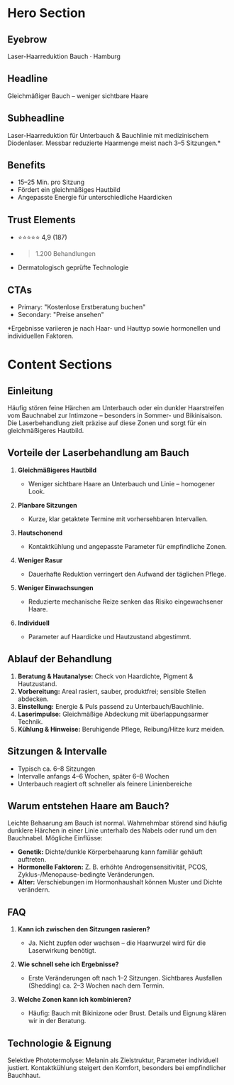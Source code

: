 # Hero Section

## Eyebrow
Laser-Haarreduktion Bauch · Hamburg

## Headline
Gleichmäßiger Bauch – weniger sichtbare Haare

## Subheadline
Laser-Haarreduktion für Unterbauch & Bauchlinie mit medizinischem Diodenlaser. Messbar reduzierte Haarmenge meist nach 3–5 Sitzungen.*

## Benefits
- 15–25 Min. pro Sitzung
- Fördert ein gleichmäßiges Hautbild
- Angepasste Energie für unterschiedliche Haardicken

## Trust Elements
- ⭐️⭐️⭐️⭐️⭐️ 4,9 (187)
- >1.200 Behandlungen
- Dermatologisch geprüfte Technologie

## CTAs
- Primary: "Kostenlose Erstberatung buchen"
- Secondary: "Preise ansehen"

*Ergebnisse variieren je nach Haar- und Hauttyp sowie hormonellen und individuellen Faktoren.

# Content Sections

## Einleitung
Häufig stören feine Härchen am Unterbauch oder ein dunkler Haarstreifen vom Bauchnabel zur Intimzone – besonders in Sommer- und Bikinisaison. Die Laserbehandlung zielt präzise auf diese Zonen und sorgt für ein gleichmäßigeres Hautbild.

## Vorteile der Laserbehandlung am Bauch

1. **Gleichmäßigeres Hautbild**
   - Weniger sichtbare Haare an Unterbauch und Linie – homogener Look.

2. **Planbare Sitzungen**
   - Kurze, klar getaktete Termine mit vorhersehbaren Intervallen.

3. **Hautschonend**
   - Kontaktkühlung und angepasste Parameter für empfindliche Zonen.

4. **Weniger Rasur**
   - Dauerhafte Reduktion verringert den Aufwand der täglichen Pflege.

5. **Weniger Einwachsungen**
   - Reduzierte mechanische Reize senken das Risiko eingewachsener Haare.

6. **Individuell**
   - Parameter auf Haardicke und Hautzustand abgestimmt.

## Ablauf der Behandlung

1. **Beratung & Hautanalyse:** Check von Haardichte, Pigment & Hautzustand.
2. **Vorbereitung:** Areal rasiert, sauber, produktfrei; sensible Stellen abdecken.
3. **Einstellung:** Energie & Puls passend zu Unterbauch/Bauchlinie.
4. **Laserimpulse:** Gleichmäßige Abdeckung mit überlappungsarmer Technik.
5. **Kühlung & Hinweise:** Beruhigende Pflege, Reibung/Hitze kurz meiden.

## Sitzungen & Intervalle
- Typisch ca. 6–8 Sitzungen
- Intervalle anfangs 4–6 Wochen, später 6–8 Wochen
- Unterbauch reagiert oft schneller als feinere Linienbereiche

## Warum entstehen Haare am Bauch?
Leichte Behaarung am Bauch ist normal. Wahrnehmbar störend sind häufig dunklere Härchen in einer Linie unterhalb des Nabels oder rund um den Bauchnabel. Mögliche Einflüsse:

- **Genetik:** Dichte/dunkle Körperbehaarung kann familiär gehäuft auftreten.
- **Hormonelle Faktoren:** Z. B. erhöhte Androgensensitivität, PCOS, Zyklus-/Menopause-bedingte Veränderungen.
- **Alter:** Verschiebungen im Hormonhaushalt können Muster und Dichte verändern.

## FAQ

1. **Kann ich zwischen den Sitzungen rasieren?**
   - Ja. Nicht zupfen oder wachsen – die Haarwurzel wird für die Laserwirkung benötigt.

2. **Wie schnell sehe ich Ergebnisse?**
   - Erste Veränderungen oft nach 1–2 Sitzungen. Sichtbares Ausfallen (Shedding) ca. 2–3 Wochen nach dem Termin.

3. **Welche Zonen kann ich kombinieren?**
   - Häufig: Bauch mit Bikinizone oder Brust. Details und Eignung klären wir in der Beratung.

## Technologie & Eignung
Selektive Phototermolyse: Melanin als Zielstruktur, Parameter individuell justiert. Kontaktkühlung steigert den Komfort, besonders bei empfindlicher Bauchhaut.
